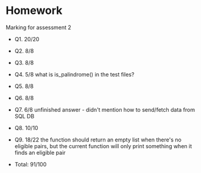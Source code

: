 # Homework

Marking for assessment 2

- Q1. 20/20
- Q2. 8/8
- Q3. 8/8
- Q4. 5/8 what is is_palindrome() in the test files?
- Q5. 8/8
- Q6. 8/8
- Q7. 6/8 unfinished answer - didn't mention how to send/fetch data from SQL DB
- Q8. 10/10
- Q9. 18/22 the function should return an empty list when there's no eligible pairs, but the current function will only print something when it finds an eligible pair

- Total: 91/100
